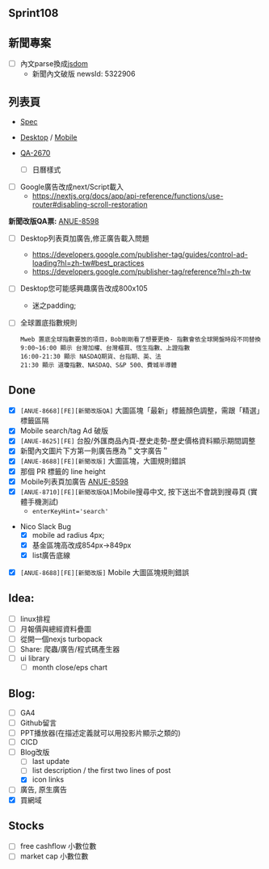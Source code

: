 ## Sprint108

## 新聞專案

* [ ] 內文parse換成[jsdom](https://www.npmjs.com/package/jsdom)
	* 新聞內文破版 newsId:   5322906  

## 列表頁
* [Spec](https://cnyesrd.atlassian.net/wiki/spaces/PS/pages/2153709569)
* [Desktop](https://app.zeplin.io/project/576287bda89e8aa7045cfba5/screen/64bf3d5ab80488509d649a7e) /  [Mobile](https://app.zeplin.io/project/576287bda89e8aa7045cfba5/screen/64d0b64c955b232302230055)

* [QA-2670](https://cnyesrd.atlassian.net/browse/QA-2670)
	* [ ] 日曆樣式
* [ ] Google廣告改成next/Script載入
	* https://nextjs.org/docs/app/api-reference/functions/use-router#disabling-scroll-restoration

**新聞改版QA票:** [ANUE-8598](https://cnyesrd.atlassian.net/browse/ANUE-8598)

* [ ] Desktop列表頁加廣告,修正廣告載入問題
	* https://developers.google.com/publisher-tag/guides/control-ad-loading?hl=zh-tw#best_practices
	* https://developers.google.com/publisher-tag/reference?hl=zh-tw

* [ ] Desktop您可能感興趣廣告改成800x105
	*  迷之padding;
 
 * [ ] 全球置底指數規則
	```
	Mweb 置底全球指數要放的項目，Bob剛剛看了想要更換- 指數會依全球開盤時段不同替換  
	9:00~16:00 顯示 台灣加權、台灣櫃買、恆生指數、上證指數　
	16:00-21:30 顯示 NASDAQ期貨、台指期、英、法  
	21:30 顯示 道瓊指數、NASDAQ、S&P 500、費城半導體
	```

## Done
* [x] `[ANUE-8668][FE][新聞改版QA]` 大圖區塊「最新」標籤顏色調整，需跟「精選」標籤區隔
* [x] Mobile search/tag Ad 破版
* [x] `[ANUE-8625][FE]` 台股/外匯商品內頁-歷史走勢-歷史價格資料顯示期間調整
* [x] 新聞內文圖片下方第一則廣告應為＂文字廣告＂
* [x] `[ANUE-8688][FE][新聞改版]`  大圖區塊，大圖規則錯誤
* [x] 那個 PR 標籤的 line height
* [x] Ｍobile列表頁加廣告 [ANUE-8598](https://cnyesrd.atlassian.net/browse/ANUE-8707)
* [x] `[ANUE-8710][FE][新聞改版QA]`Mobile搜尋中文, 按下送出不會跳到搜尋頁 (實體手機測試)
	* `enterKeyHint='search'`
* Nico Slack Bug
	* [x] mobile ad radius 4px;
	* [x] 基金區塊高改成854px->849px
	* [x] list廣告底線
* [x] `[ANUE-8688][FE][新聞改版]` Mobile 大圖區塊規則錯誤


## Idea:
* [ ] linux排程
* [ ] 月報價與總經資料疊圖
* [ ] 從開一個nexjs turbopack
* [ ] Share: 爬蟲/廣告/程式碼產生器
* [ ] ui library
	* [ ] month close/eps chart
## Blog: 
* [ ] GA4
* [ ] Github留言
* [ ] PPT播放器(在描述定義就可以用投影片顯示之類的)
* [ ] CICD
* [ ] Blog改版
	* [ ] last update
	* [ ] list description / the first two lines of post
	* [x] icon links
* [ ] 廣告, 原生廣告
* [x] 買網域

## Stocks
* [ ] free cashflow 小數位數
* [ ] market cap 小數位數
